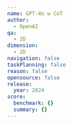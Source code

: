 ```yaml
---
name: GPT-4o w CoT
author:
  - OpenAI
qa:
  - 2D
dimension:
  - 2D
navigation: false
taskPlanning: false
reason: false
opensource: false
release:
  year: 2024
score:
  benchmark: {}
  summary: {}
---
```

